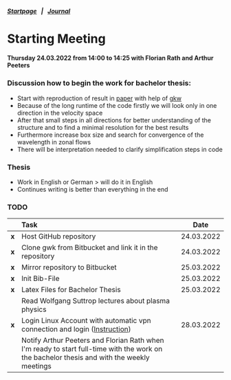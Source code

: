 ##### [Startpage](/README.md) &nbsp; | &nbsp; [Journal](/journal/JOURNAL.md)

# Starting Meeting
#### Thursday 24.03.2022 from 14:00 to 14:25 with Florian Rath and Arthur Peeters

### Discussion how to begin the work for bachelor thesis:

* Start with reproduction of result in [paper](/bibliography/Peeters%2C%20Rath%2C%20Buchholz%20-%20Gradient-driven%20flux-tube%20simulations%20of%20ion%20temperature%20gradient%20turbulence%20close%20to%20the%20non-linear%20threshold%20(Paper%2C%202016).pdf) with help of [gkw](/gkw/)
* Because of the long runtime of the code firstly we will look only in one direction in the velocity space
* After that small steps in all directions for better understanding of the structure and to find a minimal resolution for the best results 
* Furthermore increase box size and search for convergence of the wavelength in zonal flows
* There will be interpretation needed to clarify simplification steps in code

### Thesis
* Work in English or German > will do it in English
* Continues writing is better than everything in the end

[comment]: <> (TODO: #1 @ManeLippert Todo 24.03.2022)
### TODO

|       | Task                                                                                                                                       |    Date    |
|:-----:|:-------------------------------------------------------------------------------------------------------------------------------------------|:----------:|
| **x** | Host GitHub repository                                                                                                                     | 24.03.2022 |
| **x** | Clone gwk from Bitbucket and link it in the repository                                                                                     | 24.03.2022 |
| **x** | Mirror repository to Bitbucket                                                                                                             | 25.03.2022 |
| **x** | Init Bib-File                                                                                                                              | 25.03.2022 |
| **x** | Latex Files for Bachelor Thesis                                                                                                            | 25.03.2022 |
|       | Read Wolfgang Suttrop lectures about plasma physics                                                                                        |            |
| **x** | Login Linux Account with automatic vpn connection and login ([Instruction](https://linuxize.com/post/how-to-setup-passwordless-ssh-login/))                                                                           | 28.03.2022 |
|       | Notify Arthur Peeters and Florian Rath when I'm ready to start full-time with the work on the bachelor thesis and with the weekly meetings |            |
